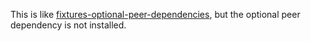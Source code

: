 This is like [fixtures-optional-peer-dependencies](../fixtures-optional-peer-dependencies/README.md), but the optional peer dependency is not installed.
